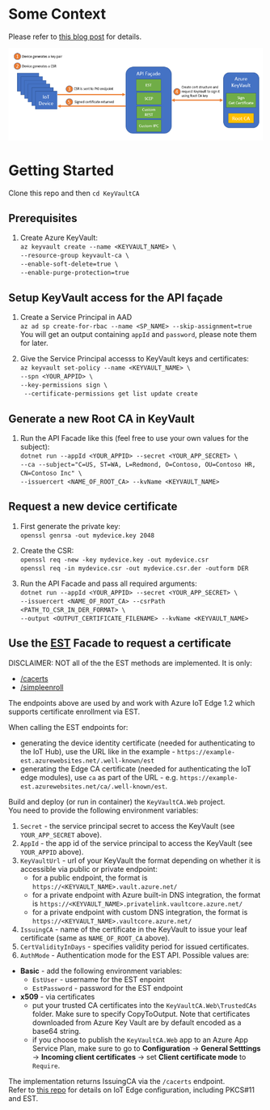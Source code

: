 # Some Context

Please refer to [this blog post](https://vslepakov.medium.com/build-a-lightweight-pki-for-iot-using-azure-keyvault-acc46bce26ed) for details.  

![Overview](assets/arch.png "High Level Architecture")

# Getting Started

Clone this repo and then ```cd KeyVaultCA``` 

## Prerequisites

1. Create Azure KeyVault:  
```az keyvault create --name <KEYVAULT_NAME> \```  
```--resource-group keyvault-ca \```  
```--enable-soft-delete=true \```  
```--enable-purge-protection=true```  

## Setup KeyVault access for the API façade

1. Create a Service Principal in AAD  
```az ad sp create-for-rbac --name <SP_NAME> --skip-assignment=true```  
You will get an output containing ```appId``` and ```password```, please note them for later.

2. Give the Service Principal accesss to KeyVault keys and certificates:  
```az keyvault set-policy --name <KEYVAULT_NAME> \```  
```--spn <YOUR_APPID> \```  
```--key-permissions sign \```  
``` --certificate-permissions get list update create```  

## Generate a new Root CA in KeyVault

1. Run the API Facade like this (feel free to use your own values for the subject):  
```dotnet run --appId <YOUR_APPID> --secret <YOUR_APP_SECRET> \```  
```--ca --subject="C=US, ST=WA, L=Redmond, O=Contoso, OU=Contoso HR, CN=Contoso Inc" \```  
```--issuercert <NAME_OF_ROOT_CA> --kvName <KEYVAULT_NAME>```  

## Request a new device certificate

1. First generate the private key:  
```openssl genrsa -out mydevice.key 2048```  

2. Create the CSR:  
```openssl req -new -key mydevice.key -out mydevice.csr```  
```openssl req -in mydevice.csr -out mydevice.csr.der -outform DER```

3. Run the API Facade and pass all required arguments:   
```dotnet run --appId <YOUR_APPID> --secret <YOUR_APP_SECRET> \```  
```--issuercert <NAME_OF_ROOT_CA> --csrPath <PATH_TO_CSR_IN_DER_FORMAT> \```  
```--output <OUTPUT_CERTIFICATE_FILENAME> --kvName <KEYVAULT_NAME>```

## Use the [EST](https://tools.ietf.org/html/rfc7030) Facade to request a certificate

DISCLAIMER: NOT all of the the EST methods are implemented. It is only:
- [/cacerts](https://tools.ietf.org/html/rfc7030#section-4.1)
- [/simpleenroll](https://tools.ietf.org/html/rfc7030#section-4.2)

The endpoints above are used by and work with Azure IoT Edge 1.2 which supports certificate enrollment via EST.

When calling the EST endpoints for:
- generating the device identity certificate (needed for authenticating to the IoT Hub), use the URL like in the example - `https://example-est.azurewebsites.net/.well-known/est`
- generating the Edge CA certificate (needed for authenticating the IoT edge modules), use `ca` as part of the URL - e.g. `https://example-est.azurewebsites.net/ca/.well-known/est`.

Build and deploy (or run in container) the ```KeyVaultCA.Web``` project.  
You need to provide the following environment variables:  
  
1. ```Secret``` - the service principal secret to access the KeyVault (see ```YOUR_APP_SECRET``` above).  
2. ```AppId``` - the app id of the service principal to access the KeyVault (see ```YOUR_APPID``` above).  
3. ```KeyVaultUrl``` - url of your KeyVault the format depending on whether it is accessible via public or private endpoint:
    - for a public endpoint, the format is `https://<KEYVAULT_NAME>.vault.azure.net/`
    - for a private endpoint with Azure built-in DNS integration, the format is `https://<KEYVAULT_NAME>.privatelink.vaultcore.azure.net/`
    - for a private endpoint with custom DNS integration, the format is `https://<KEYVAULT_NAME>.vaultcore.azure.net/`
4. ```IssuingCA``` - name of the certificate in the KeyVault to issue your leaf certificate (same as ```NAME_OF_ROOT_CA``` above).  
5. ```CertValidityInDays``` - specifies validity period for issued certificates.  
6. ```AuthMode``` - Authentication mode for the EST API. Possible values are: 
- **Basic** - add the following environment variables: 
    - ```EstUser``` - username for the EST enpoint
    - ```EstPassword``` - password for the EST endpoint 
- **x509** - via certificates
    - put your trusted CA certificates into the ```KeyVaultCA.Web\TrustedCAs``` folder. Make sure to specify CopyToOutput. Note that certificates downloaded from Azure Key Vault are by default encoded as a base64 string.  
   -  if you choose to publish the ```KeyVaultCA.Web``` app to an Azure App Service Plan, make sure to go to **Configuration** -> **General Setttings** -> **Incoming client certificates** -> set **Client certificate mode** to `Require`.


The implementation returns IssuingCA via the ```/cacerts``` endpoint.  
Refer to [this repo](https://github.com/arlotito/iot-edge-1.2-tpm) for details on IoT Edge configuration, including PKCS#11 and EST.

